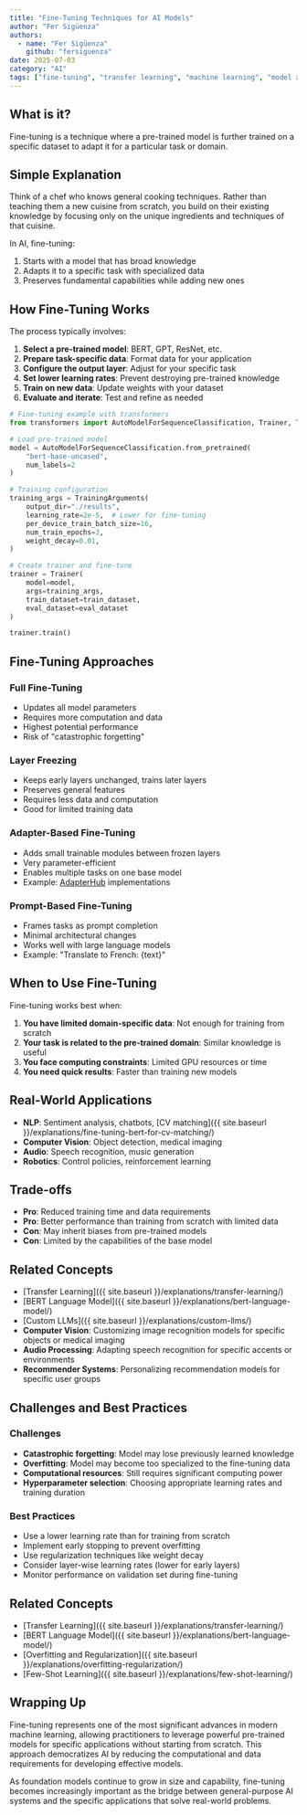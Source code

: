 ```yaml
---
title: "Fine-Tuning Techniques for AI Models"
author: "Fer Sigüenza"
authors:
  - name: "Fer Sigüenza"
    github: "fersiguenza"
date: 2025-07-03
category: "AI"
tags: ["fine-tuning", "transfer learning", "machine learning", "model adaptation"]
---
```


## What is it?

Fine-tuning is a technique where a pre-trained model is further trained on a specific dataset to adapt it for a particular task or domain.

## Simple Explanation

Think of a chef who knows general cooking techniques. Rather than teaching them a new cuisine from scratch, you build on their existing knowledge by focusing only on the unique ingredients and techniques of that cuisine.

In AI, fine-tuning:
1. Starts with a model that has broad knowledge
2. Adapts it to a specific task with specialized data
3. Preserves fundamental capabilities while adding new ones

## How Fine-Tuning Works

The process typically involves:

1. **Select a pre-trained model**: BERT, GPT, ResNet, etc.
2. **Prepare task-specific data**: Format data for your application
3. **Configure the output layer**: Adjust for your specific task
4. **Set lower learning rates**: Prevent destroying pre-trained knowledge
5. **Train on new data**: Update weights with your dataset
6. **Evaluate and iterate**: Test and refine as needed

```python
# Fine-tuning example with transformers
from transformers import AutoModelForSequenceClassification, Trainer, TrainingArguments

# Load pre-trained model
model = AutoModelForSequenceClassification.from_pretrained(
    "bert-base-uncased", 
    num_labels=2
)

# Training configuration
training_args = TrainingArguments(
    output_dir="./results",
    learning_rate=2e-5,  # Lower for fine-tuning
    per_device_train_batch_size=16,
    num_train_epochs=3,
    weight_decay=0.01,
)

# Create trainer and fine-tune
trainer = Trainer(
    model=model,
    args=training_args,
    train_dataset=train_dataset,
    eval_dataset=eval_dataset
)

trainer.train()
```

## Fine-Tuning Approaches

### Full Fine-Tuning
- Updates all model parameters
- Requires more computation and data
- Highest potential performance
- Risk of "catastrophic forgetting"

### Layer Freezing
- Keeps early layers unchanged, trains later layers
- Preserves general features
- Requires less data and computation
- Good for limited training data

### Adapter-Based Fine-Tuning
- Adds small trainable modules between frozen layers
- Very parameter-efficient
- Enables multiple tasks on one base model
- Example: [AdapterHub](https://adapterhub.ml/) implementations

### Prompt-Based Fine-Tuning
- Frames tasks as prompt completion
- Minimal architectural changes
- Works well with large language models
- Example: "Translate to French: {text}"

## When to Use Fine-Tuning

Fine-tuning works best when:

1. **You have limited domain-specific data**: Not enough for training from scratch
2. **Your task is related to the pre-trained domain**: Similar knowledge is useful
3. **You face computing constraints**: Limited GPU resources or time
4. **You need quick results**: Faster than training new models

## Real-World Applications

- **NLP**: Sentiment analysis, chatbots, [CV matching]({{ site.baseurl }}/explanations/fine-tuning-bert-for-cv-matching/)
- **Computer Vision**: Object detection, medical imaging
- **Audio**: Speech recognition, music generation
- **Robotics**: Control policies, reinforcement learning

## Trade-offs

- **Pro**: Reduced training time and data requirements
- **Pro**: Better performance than training from scratch with limited data
- **Con**: May inherit biases from pre-trained models
- **Con**: Limited by the capabilities of the base model

## Related Concepts
- [Transfer Learning]({{ site.baseurl }}/explanations/transfer-learning/)
- [BERT Language Model]({{ site.baseurl }}/explanations/bert-language-model/)
- [Custom LLMs]({{ site.baseurl }}/explanations/custom-llms/)
- **Computer Vision**: Customizing image recognition models for specific objects or medical imaging
- **Audio Processing**: Adapting speech recognition for specific accents or environments
- **Recommender Systems**: Personalizing recommendation models for specific user groups

## Challenges and Best Practices

### Challenges
- **Catastrophic forgetting**: Model may lose previously learned knowledge
- **Overfitting**: Model may become too specialized to the fine-tuning data
- **Computational resources**: Still requires significant computing power
- **Hyperparameter selection**: Choosing appropriate learning rates and training duration

### Best Practices
- Use a lower learning rate than for training from scratch
- Implement early stopping to prevent overfitting
- Use regularization techniques like weight decay
- Consider layer-wise learning rates (lower for early layers)
- Monitor performance on validation set during fine-tuning

## Related Concepts

- [Transfer Learning]({{ site.baseurl }}/explanations/transfer-learning/)
- [BERT Language Model]({{ site.baseurl }}/explanations/bert-language-model/)
- [Overfitting and Regularization]({{ site.baseurl }}/explanations/overfitting-regularization/)
- [Few-Shot Learning]({{ site.baseurl }}/explanations/few-shot-learning/)

## Wrapping Up

Fine-tuning represents one of the most significant advances in modern machine learning, allowing practitioners to leverage powerful pre-trained models for specific applications without starting from scratch. This approach democratizes AI by reducing the computational and data requirements for developing effective models.

As foundation models continue to grow in size and capability, fine-tuning becomes increasingly important as the bridge between general-purpose AI systems and the specific applications that solve real-world problems.
